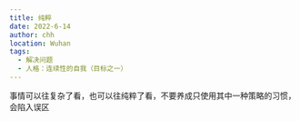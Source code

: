 ```yaml
---
title: 纯粹
date: 2022-6-14
author: chh
location: Wuhan
tags:
  - 解决问题
  - 人格：连续性的自我（目标之一）
---
```


事情可以往复杂了看，也可以往纯粹了看，不要养成只使用其中一种策略的习惯，会陷入误区
